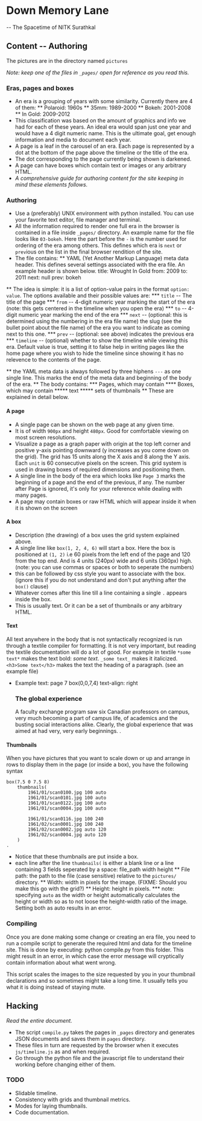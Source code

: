 # Down Memory Lane

-- The Spacetime of NITK Surathkal

## Content -- Authoring

The pictures are in the directory named `pictures` 

_Note: keep one of the files in `_pages/` open for reference as you read this._

### Eras, pages and boxes
* An era is a grouping of years with some similarity. Currently there are 4 of them:
** Polaroid: 1960s
** 35mm: 1989-2000
** Bokeh: 2001-2008
** In Gold: 2009-2012
* This classification was based on the amount of graphics and info we had for
  each of these years. An ideal era would span just one year and would have a
  4 digit numeric name. This is the ultimate goal, get enough information and
  media to document each year.
* A page is a leaf in the carousel of an era. Each page is represented by a dot
  at the bottom of the page above the timeline or the title of the era.
* The dot corresponding to the page currently being shown is darkened.
* A page can have boxes which contain text or images or any arbitrary HTML.
* _A comprehensive guide for authoring content for the site keeping in mind these elements follows._

### Authoring
* Use a (preferably) UNIX environment with python installed. You can use your favorite text editor, file manager and terminal.
* All the information required to render one full era in the browser is contained
  in a file inside `_pages/` directory. An example name for the file looks like `03-bokeh`. Here the part before the `-` is the number used for ordering of the era among others. This defines which era is `next` or `prev`ious on the list in the final browser rendition of the site.
* The file contains:
** YAML (Yet Another Markup Language) meta data header. This defines several settings associated with the era file. An example header is shown below.
    title: Wrought In Gold
    from:  2009
    to: 2011
    next: null
    prev: bokeh

** The idea is simple: it is a list of option-value pairs in the format `option: value`. The options available and their possible values are:
*** `title` -- The title of the page
*** `from`  -- 4-digit numeric year marking the start of the era (note: this gets centered in the timeline when you open the era)
*** `to`  -- 4-digit numeric year marking the end of the era
*** `next` -- (optional: this is determined using the numbering in the era file name) the slug (see the bullet point about the file name) of the era you want to indicate as coming next to this one.
*** `prev` -- (optional: see above) indicates the previous era
*** `timeline` -- (optional) whether to show the timeline while viewing this era. Default value is true, setting it to false help in writing pages like the home page where you wish to hide the timeline since showing it has no relevence to the contents of the page.

** the YAML meta data is always followed by three hiphens `---` as one single line. This marks the end of the meta data and beginning of the body of the era.
** The body contains:
*** Pages, which may contain
**** Boxes, which may contain
***** text
***** sets of thumbnails
** These are explained in detail below.

#### A page
* A single page can be shown on the web page at any given time.
* It is of width `900px` and height `480px`. Good for comfortable viewing on most screen resolutions.
* Visualize a page as a graph paper with origin at the top left corner and positive y-axis pointing downward (y increases as you come down on the grid).
 The grid has 15 units along the X axis and 8 along the Y axis. Each `unit` is 60 consecutive pixels on the screen.
This grid system is used in drawing boxes of required dimensions and positioning them.
* A single line in the body of the era which looks like `Page 3` marks the beginning of a page and the end of the previous, if any.
The number after Page is ignored, it's only for your reference while dealing with many pages.
* A page may contain boxes or raw HTML which will appear inside it when it is shown on the screen

#### A box
* Description (the drawing) of a box uses the grid system explained above.
* A single line like `box(1, 2, 4, 6)` will start a box. Here the box is positioned at `(1, 2)` i.e 60 pixels from the left end of the page and 120 from the top end. And is 4 units (240px) wide and 6 units (360px) high. (note: you can use commas or spaces or both to seperate the numbers)
* this can be followed by css style you want to associate with the box. (ignore this if you do not understand and don't put anything after the `box()` clause)
* Whatever comes after this line till a line containing a single `.` appears inside the box.
* This is usually text. Or it can be a set of thumbnails or any arbitrary HTML.

#### Text
All text anywhere in the body that is not syntactically recognized is run through a textile compiler for formatting.
It is not very important, but reading the textile documentation will do a lot of good. For example in textile `*some text*` makes the text bold: *some text*. `_some text_` makes it italicized.
`<h3>Some text</h3>` makes the text the heading of a paragraph. (see an example file)
* Example text:
    page 7
    box(0,0,7,4) text-align: right
    <h3>The global experience</h3>
    A faculty exchange program saw six Canadian professors on campus, very much
    becoming a part of campus life, of academics and the busting social interactions
    alike. Clearly, the global experience that was aimed at had very, very early
    beginnings.
    .


#### Thumbnails
When you have pictures that you want to scale down or up and arrange in rows to display them in the page (or inside a box), you have the following syntax

    box(7.5 0 7.5 8)
        thumbnails(
            1961/01/scan0100.jpg 100 auto 
            1961/01/scan0101.jpg 100 auto 
            1961/01/scan0122.jpg 100 auto
            1961/01/scan0004.jpg 100 auto

            1961/01/scan0116.jpg 100 240
            1961/02/scan0001.jpg 100 240
            1961/02/scan0002.jpg auto 120
            1961/02/scan0004.jpg auto 120
        )
    .

* Notice that these thumbnails are put inside a box.
* each line after the line `thumbnails(` is either a blank line or a line containing 3 fields seperated by a space:
        file_path width height
** File path: the path to the file (case sensitive) relative to the `pictures/` directory.
** Width: width in pixels for the image. (FIXME: Should you make this go with the grid?)
** Height: height in pixels.
*** note: specifying `auto` as the width or height automatically calculates the height or width so as to not loose the height-width ratio of the image. Setting both as auto results in an error.

### Compiling

Once you are done making some change or creating an era file, you need to run a compile script to generate the required html and data for the timeline site. This is done by executing:
    python compile.py
from this folder. This might result in an error, in which case the error message will cryptically contain information about what went wrong.

This script scales the images to the size requested by you in your thumbnail declarations and so sometimes might take a long time. It usually tells you what it is doing instead of staying mute.

## Hacking

_Read the entire document._

* The script `compile.py` takes the pages in `_pages` directory and generates JSON documents and saves them in `pages` directory.
* These files in turn are requested by the browser when it executes `js/timeline.js` as and when required.
* Go through the python file and the javascript file to understand their working before changing either of them.

### TODO
* Slidable timeline.
* Consistency with grids and thumbnail metrics.
* Modes for laying thumbnails.
* Code documentation.
